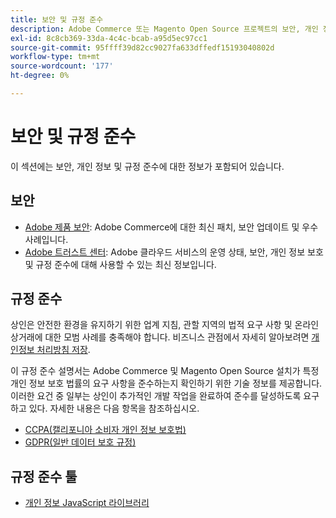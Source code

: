 ```yaml
---
title: 보안 및 규정 준수
description: Adobe Commerce 또는 Magento Open Source 프로젝트의 보안, 개인 정보 및 업계 규정 준수 리소스에 대해 알아보십시오.
exl-id: 8c8cb369-33da-4c4c-bcab-a95d5ec97cc1
source-git-commit: 95ffff39d82cc9027fa633dffedf15193040802d
workflow-type: tm+mt
source-wordcount: '177'
ht-degree: 0%

---
```


# 보안 및 규정 준수

이 섹션에는 보안, 개인 정보 및 규정 준수에 대한 정보가 포함되어 있습니다.

## 보안

- [Adobe 제품 보안](https://helpx.adobe.com/security.html): Adobe Commerce에 대한 최신 패치, 보안 업데이트 및 우수 사례입니다.
- [Adobe 트러스트 센터](https://www.adobe.com/trust.html): Adobe 클라우드 서비스의 운영 상태, 보안, 개인 정보 보호 및 규정 준수에 대해 사용할 수 있는 최신 정보입니다.

## 규정 준수

상인은 안전한 환경을 유지하기 위한 업계 지침, 관할 지역의 법적 요구 사항 및 온라인 상거래에 대한 모범 사례를 충족해야 합니다. 비즈니스 관점에서 자세히 알아보려면 [개인정보 처리방침 저장](https://experienceleague.adobe.com/docs/commerce-admin/start/compliance/privacy/privacy-policy.html).

이 규정 준수 설명서는 Adobe Commerce 및 Magento Open Source 설치가 특정 개인 정보 보호 법률의 요구 사항을 준수하는지 확인하기 위한 기술 정보를 제공합니다. 이러한 요건 중 일부는 상인이 추가적인 개발 작업을 완료하여 준수를 달성하도록 요구하고 있다. 자세한 내용은 다음 항목을 참조하십시오.

- [CCPA(캘리포니아 소비자 개인 정보 보호법)](privacy/ccpa.md)
- [GDPR(일반 데이터 보호 규정)](privacy/gdpr.md)

## 규정 준수 툴

- [개인 정보 JavaScript 라이브러리](privacy/javascript-library.md)
